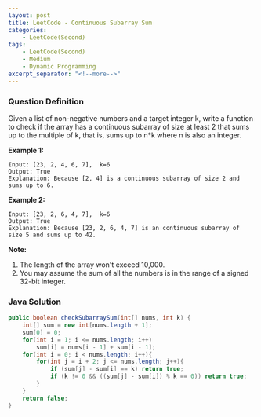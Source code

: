 ```yaml
---
layout: post
title: LeetCode - Continuous Subarray Sum
categories:
    - LeetCode(Second)
tags:
    - LeetCode(Second)
    - Medium
    - Dynamic Programming
excerpt_separator: "<!--more-->"
---
```


### Question Definition
Given a list of non-negative numbers and a target integer k, write a function to check if the array has a continuous subarray of size at least 2 that sums up to the multiple of k, that is, sums up to n*k where n is also an integer.
<!--more-->
**Example 1:**
```
Input: [23, 2, 4, 6, 7],  k=6
Output: True
Explanation: Because [2, 4] is a continuous subarray of size 2 and sums up to 6.
```
**Example 2:**
```
Input: [23, 2, 6, 4, 7],  k=6
Output: True
Explanation: Because [23, 2, 6, 4, 7] is an continuous subarray of size 5 and sums up to 42.
```
**Note:**
1. The length of the array won't exceed 10,000.
2. You may assume the sum of all the numbers is in the range of a signed 32-bit integer.
### Java Solution
```java
public boolean checkSubarraySum(int[] nums, int k) {
    int[] sum = new int[nums.length + 1];
    sum[0] = 0;
    for(int i = 1; i <= nums.length; i++)
        sum[i] = nums[i - 1] + sum[i - 1];
    for(int i = 0; i < nums.length; i++){
        for(int j = i + 2; j <= nums.length; j++){
            if (sum[j] - sum[i] == k) return true;
            if (k != 0 && ((sum[j] - sum[i]) % k == 0)) return true;
        }
    }
    return false;
}
```